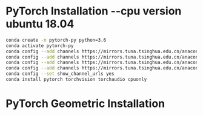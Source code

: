 # PyTorch Installation --cpu version ubuntu 18.04

```bash
conda create -n pytorch-py python=3.6
conda activate pytorch-py
conda config --add channels https://mirrors.tuna.tsinghua.edu.cn/anaconda/cloud/msys2/
conda config --add channels https://mirrors.tuna.tsinghua.edu.cn/anaconda/cloud/conda-forge/
conda config --add channels https://mirrors.tuna.tsinghua.edu.cn/anaconda/pkgs/free/
conda config --add channels https://mirrors.tuna.tsinghua.edu.cn/anaconda/cloud/pytorch/
conda config --set show_channel_urls yes
conda install pytorch torchvision torchaudio cpuonly
```



# PyTorch Geometric Installation

